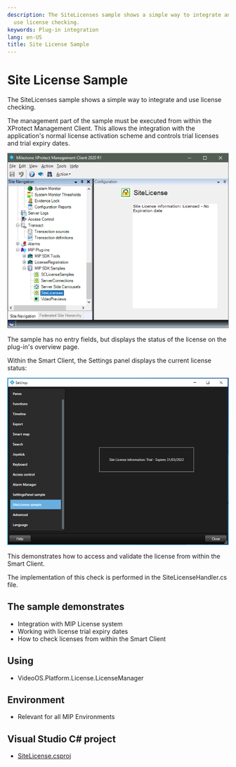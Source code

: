 ```yaml
---
description: The SiteLicenses sample shows a simple way to integrate and
  use license checking.
keywords: Plug-in integration
lang: en-US
title: Site License Sample
---
```


# Site License Sample

The SiteLicenses sample shows a simple way to integrate and use license
checking.

The management part of the sample must be executed from within the
XProtect Management Client. This allows the integration with the
application's normal license activation scheme and controls trial
licenses and trial expiry dates.

![](SiteLic1.png)

The sample has no entry fields, but displays the status of the license
on the plug-in's overview page.

Within the Smart Client, the Settings panel displays the current license
status:

![](SiteLicense.png)

This demonstrates how to access and validate the license from
within the Smart Client.

The implementation of this check is performed in the
SiteLicenseHandler.cs file.

## The sample demonstrates

-   Integration with MIP License system
-   Working with license trial expiry dates
-   How to check licenses from within the Smart Client

## Using

-   VideoOS.Platform.License.LicenseManager

## Environment

-   Relevant for all MIP Environments

## Visual Studio C\# project

-   [SiteLicense.csproj](javascript:openLink('..\\\\PluginSamples\\\\SiteLicense\\\\SiteLicense.csproj');)
